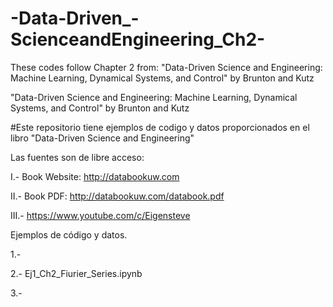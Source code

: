# -Data-Driven_-ScienceandEngineering_Ch2-
These codes follow Chapter 2 from: "Data-Driven Science and Engineering: Machine Learning, Dynamical Systems, and Control"  by Brunton and Kutz


"Data-Driven Science and Engineering: Machine Learning, Dynamical Systems, and Control" by Brunton and Kutz

#Este repositorio tiene ejemplos de codigo y datos proporcionados en el libro "Data-Driven Science and Engineering"

Las fuentes son de libre acceso:

I.- Book Website: http://databookuw.com

II.- Book PDF: http://databookuw.com/databook.pdf

III.- https://www.youtube.com/c/Eigensteve

Ejemplos de código y datos.

1.-  

2.- Ej1_Ch2_Fiurier_Series.ipynb

3.- 


